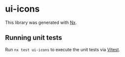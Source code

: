 # ui-icons

This library was generated with [Nx](https://nx.dev).

## Running unit tests

Run `nx test ui-icons` to execute the unit tests via [Vitest](https://vitest.dev/).
